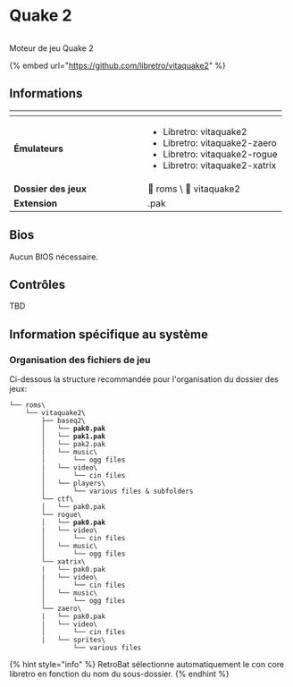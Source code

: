 # Quake 2



<div align="left"><figure><img src="https://raw.githubusercontent.com/fabricecaruso/es-theme-carbon/55ff14aa79c95ecc70133072e6ac19fed3555b56/art/logos/vitaquake2.svg" alt=""><figcaption></figcaption></figure></div>

Moteur de jeu Quake 2

{% embed url="https://github.com/libretro/vitaquake2" %}

## Informations

<table data-header-hidden><thead><tr><th width="224"></th><th></th></tr></thead><tbody><tr><td><strong>Émulateurs</strong></td><td><ul><li>Libretro: vitaquake2</li><li>Libretro: vitaquake2-zaero</li><li>Libretro: vitaquake2-rogue</li><li>Libretro: vitaquake2-xatrix</li></ul></td></tr><tr><td><strong>Dossier des jeux</strong></td><td><span data-gb-custom-inline data-tag="emoji" data-code="1f4c2">📂</span> roms \ <span data-gb-custom-inline data-tag="emoji" data-code="1f4c2">📂</span> vitaquake2</td></tr><tr><td><strong>Extension</strong></td><td>.pak</td></tr></tbody></table>

## Bios

Aucun BIOS nécessaire.

## Contrôles

TBD

## Information spécifique au système

### Organisation des fichiers de jeu

Ci-dessous la structure recommandée pour l'organisation du dossier des jeux:

<pre><code>└── roms\
    └── vitaquake2\
        ├── baseq2\
<strong>        │   └── pak0.pak
</strong><strong>        │   └── pak1.pak
</strong>        │   └── pak2.pak
        |   └── music\
        │       └── ogg files
        |   └── video\
        │       └── cin files
        │   └── players\
        │       └── various files &#x26; subfolders
        └── ctf\
        │   └── pak0.pak
        └── rogue\
<strong>        │   └── pak0.pak
</strong>        |   └── video\
        │       └── cin files
        │   └── music\
        │       └── ogg files
        └── xatrix\
        |   └── pak0.pak
        |   └── video\
        │       └── cin files
        │   └── music\
        │       └── ogg files
        └── zaero\
        |   └── pak0.pak
        |   └── video\
        │       └── cin files
        |   └── sprites\
                └── various files
</code></pre>

{% hint style="info" %}
RetroBat sélectionne automatiquement le con core libretro en fonction du nom du sous-dossier.
{% endhint %}
